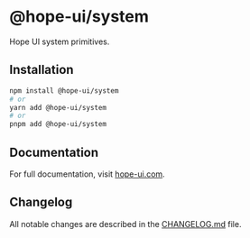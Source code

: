 # @hope-ui/system

Hope UI system primitives.

## Installation

```bash
npm install @hope-ui/system
# or
yarn add @hope-ui/system
# or
pnpm add @hope-ui/system
```

## Documentation

For full documentation, visit [hope-ui.com](https://hope-ui.com/).

## Changelog

All notable changes are described in the [CHANGELOG.md](./CHANGELOG.md) file.

